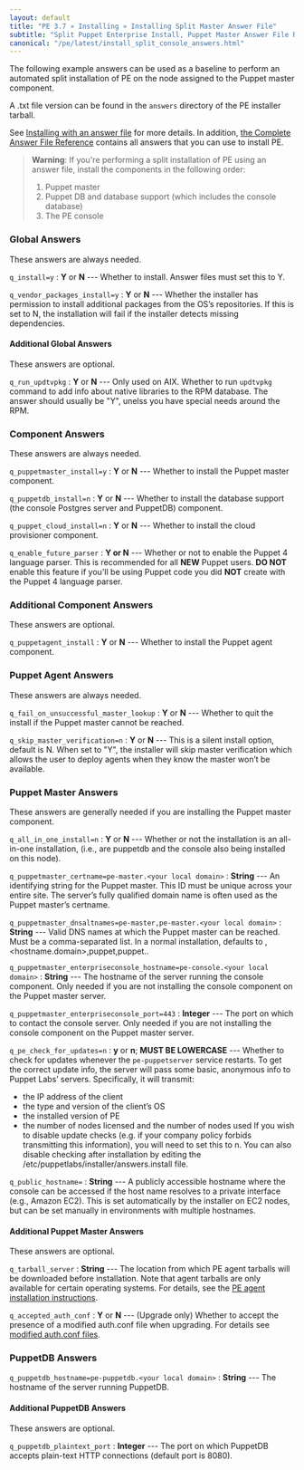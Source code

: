 ```yaml
---
layout: default
title: "PE 3.7 » Installing » Installing Split Master Answer File"
subtitle: "Split Puppet Enterprise Install, Puppet Master Answer File Reference"
canonical: "/pe/latest/install_split_console_answers.html"
---
```


The following example answers can be used as a baseline to perform an automated split installation of PE on the node assigned to the Puppet master component. 

A .txt file version can be found in the `answers` directory of the PE installer tarball.

See [Installing with an answer file](./install_automated.html) for more details. In addition, [the Complete Answer File Reference](./install_complete_answer_file_reference.html) contains all answers that you can use to install PE.

>**Warning**: If you're performing a split installation of PE using an answer file, install the components in the following order:
>
> 1. Puppet master
> 2. Puppet DB and database support (which includes the console database)
> 3. The PE console 

### Global Answers
These answers are always needed.

`q_install=y`
: **Y** or **N** --- Whether to install. Answer files must set this to Y.

`q_vendor_packages_install=y`
: **Y** or **N** --- Whether the installer has permission to install additional packages from the OS’s repositories. If this is set to N, the installation will fail if the installer detects missing dependencies.

#### Additional Global Answers

These answers are optional.

`q_run_updtvpkg`
: **Y** or **N** --- Only used on AIX. Whether to run `updtvpkg` command to add info about native libraries to the RPM database. The answer should usually be "Y", unelss you have special needs around the RPM.

### Component Answers
These answers are always needed.

`q_puppetmaster_install=y`
: **Y** or **N** --- Whether to install the Puppet master component.

`q_puppetdb_install=n`
: **Y** or **N** --- Whether to install the database support (the console Postgres server and PuppetDB) component.

`q_puppet_cloud_install=n`
: **Y** or **N** --- Whether to install the cloud provisioner component.

`q_enable_future_parser`
: **Y or N** --- Whether or not to enable the Puppet 4 language parser. This is recommended for all **NEW** Puppet users. **DO NOT** enable this feature if you'll be using Puppet code you did **NOT** create with the Puppet 4 language parser. 

### Additional Component Answers

These answers are optional.

`q_puppetagent_install`
: **Y** or **N** --- Whether to install the Puppet agent component.

### Puppet Agent Answers
These answers are always needed.

`q_fail_on_unsuccessful_master_lookup`
: **Y** or **N** --- Whether to quit the install if the Puppet master cannot be reached.

`q_skip_master_verification=n`
: **Y** or **N** --- This is a silent install option, default is N. When set to "Y", the installer will skip master verification which allows the user to deploy agents when they know the master won’t be available.

### Puppet Master Answers
These answers are generally needed if you are installing the Puppet master component.

`q_all_in_one_install=n`
: **Y** or **N** --- Whether or not the installation is an all-in-one installation, (i.e., are puppetdb and the console also being installed on this node).

`q_puppetmaster_certname=pe-master.<your local domain>`
: **String** --- An identifying string for the Puppet master. This ID must be unique across your entire site. The server’s fully qualified domain name is often used as the Puppet master’s certname.

`q_puppetmaster_dnsaltnames=pe-master,pe-master.<your local domain>`
: **String** --- Valid DNS names at which the Puppet master can be reached. Must be a comma-separated list. In a normal installation, defaults to <hostname>,<hostname.domain>,puppet,puppet.<domain>.

`q_puppetmaster_enterpriseconsole_hostname=pe-console.<your local domain>`
: **String** --- The hostname of the server running the console component. Only needed if you are not installing the console component on the Puppet master server.

`q_puppetmaster_enterpriseconsole_port=443`
: **Integer** --- The port on which to contact the console server. Only needed if you are not installing the console component on the Puppet master server.

`q_pe_check_for_updates=n`
: **y** or **n**; **MUST BE LOWERCASE** --- Whether to check for updates whenever the `pe-puppetserver` service restarts. To get the correct update info, the server will pass some basic, anonymous info to Puppet Labs’ servers. Specifically, it will transmit:
   * the IP address of the client
   * the type and version of the client’s OS
   * the installed version of PE
   * the number of nodes licensed and the number of nodes used
If you wish to disable update checks (e.g. if your company policy forbids transmitting this information), you will need to set this to n. You can also disable checking after installation by editing the /etc/puppetlabs/installer/answers.install file.

`q_public_hostname=`
: **String** --- A publicly accessible hostname where the console can be accessed if the host name resolves to a private interface (e.g., Amazon EC2). This is set automatically by the installer on EC2 nodes, but can be set manually in environments with multiple hostnames.

#### Additional Puppet Master Answers

These answers are optional.

`q_tarball_server`
: **String** --- The location from which PE agent tarballs will be downloaded before installation. Note that agent tarballs are only available for certain operating systems. For details, see the [PE agent installation instructions](./install_agents.html).

`q_accepted_auth_conf`
: **Y** or **N** --- (Upgrade only) Whether to accept the presence of a modified auth.conf file when upgrading. For details see [modified auth.conf files](./install_upgrading_notes.html#upgrading-to-38-with-a-modified-authconf-file).

### PuppetDB Answers

`q_puppetdb_hostname=pe-puppetdb.<your local domain>`
: **String** --- The hostname of the server running PuppetDB.

#### Additional PuppetDB Answers
These answers are optional.

`q_puppetdb_plaintext_port`
: **Integer** --- The port on which PuppetDB accepts plain-text HTTP connections (default port is 8080).

